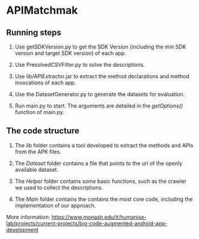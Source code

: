# APIMatchmak

## Running steps

1. Use getSDKVersion.py to get the SDK Version (including the min SDK version and target SDK version) of each app.

2. Use PresolvedCSVFilter.py to solve the descriptions.

3. Use lib/APIExtractor.jar to extract the method declarations and method invocations of each app.

4. Use the DatasetGenerator.py to generate the datasets for evaluation.

5. Run main.py to start. The arguments are detailed in the *getOptions()* function of main.py.
    

## The code structure

1. The *lib* folder contains a tool developed to extract the methods and APIs from the APK files.

2. The *Dataset* folder contains a file that points to the url of the openly available dataset.

3. The *Helper* folder contains some basic functions, such as the crawler we used to collect the descriptions.

4. The *Main* folder contains the contains the most core code, including the implementation of our approach.

More information: https://www.monash.edu/it/humanise-lab/projects/current-projects/big-code-augmented-android-app-development
